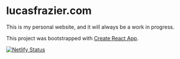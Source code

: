 # lucasfrazier.com

This is my personal website, and it will always be a work in progress.

This project was bootstrapped with [Create React App](https://github.com/facebook/create-react-app).

[![Netlify Status](https://api.netlify.com/api/v1/badges/c6b253d1-2361-4b8f-8322-592adfe1f3f2/deploy-status)](https://app.netlify.com/sites/lucasfrazierdotcom/deploys)
